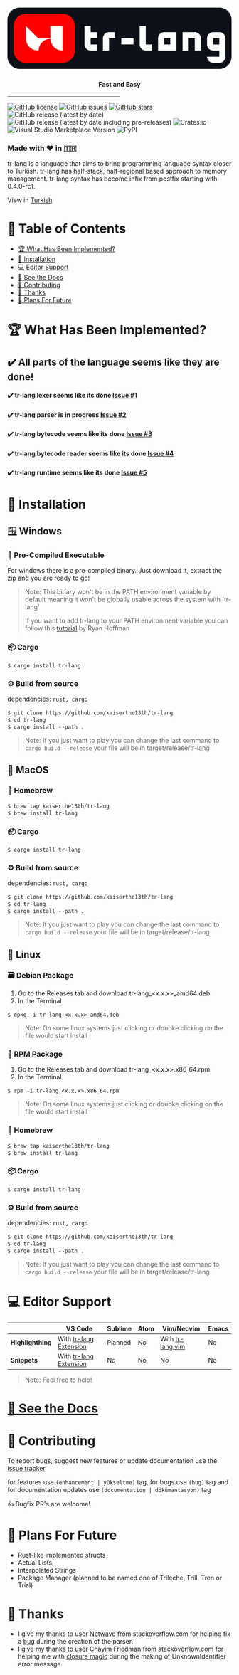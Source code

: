 # ![tr-lang](./img/logo/logo.png)
#### <center>Fast and Easy</center>
<hr style="width: 50%;">

[![GitHub license](https://img.shields.io/github/license/kaiserthe13th/tr-lang)](https://github.com/kaiserthe13th/tr-lang/blob/master/LICENSE)
[![GitHub issues](https://img.shields.io/github/issues/kaiserthe13th/tr-lang)](https://github.com/kaiserthe13th/tr-lang/issues)
[![GitHub stars](https://img.shields.io/github/stars/kaiserthe13th/tr-lang)](https://github.com/kaiserthe13th/tr-lang/stargazers)
![GitHub release (latest by date)](https://img.shields.io/github/v/release/kaiserthe13th/tr-lang?label=latest%20github%20release)
![GitHub release (latest by date including pre-releases)](https://img.shields.io/github/v/release/kaiserthe13th/tr-lang?include_prereleases&label=latest%20github%20prerelease)
![Crates.io](https://img.shields.io/crates/v/tr-lang)
![Visual Studio Marketplace Version](https://img.shields.io/visual-studio-marketplace/v/kaiserthe13th.tr-lang?label=vscode%20extension%20version)
![PyPI](https://img.shields.io/pypi/v/tr-lang-py?label=tr-lang-py)

### Made with ❤️ in 🇹🇷

tr-lang is a language that aims to bring programming language syntax closer to Turkish.
tr-lang has half-stack, half-regional based approach to memory management.
tr-lang syntax has become infix from postfix starting with 0.4.0-rc1.

View in [Turkish](README-TR.md)

# 🚩 Table of Contents
- [🏆 What Has Been Implemented?](#-what-has-been-implemented)
- [🚀 Installation](#-installation)
- [💻 Editor Support](#-editor-support)
- [📖 See the Docs](#-see-the-docs)
- [🤝 Contributing](#-contributing)
- [📜 Thanks](#-thanks)
- [🔮 Plans For Future](#-plans-for-future)

# 🏆 What Has Been Implemented?

## ✔️ All parts of the language seems like they are done!

#### ✔️ tr-lang lexer seems like its done [Issue #1](https://github.com/kaiserthe13th/tr-lang/issues/1#issue-1027652152)<br>
#### ✔️ tr-lang parser is in progress [Issue #2](https://github.com/kaiserthe13th/tr-lang/issues/2#issue-1027660436)<br>
#### ✔️ tr-lang bytecode seems like its done [Issue #3](https://github.com/kaiserthe13th/tr-lang/issues/3#issue-1027661753)<br>
#### ✔️ tr-lang bytecode reader seems like its done [Issue #4](https://github.com/kaiserthe13th/tr-lang/issues/4#issue-1027663331)<br>
#### ✔️ tr-lang runtime seems like its done [Issue #5](https://github.com/kaiserthe13th/tr-lang/issues/5#issue-1027665033)<br>

# 🚀 Installation

## 🪟 Windows
<!-- // Broken! Does not work!
### 📇 tr-lang_Setup.exe
For windows there is a setup program.
Just download it and run it.
Follow the instructions and you are ready to go!
-->

### 📇 Pre-Compiled Executable
For windows there is a pre-compiled binary.
Just download it, extract the zip and you are ready to go!
> Note: This binary won't be in the PATH environment variable by default
> meaning it won't be globally usable across the system with 'tr-lang'
>
> If you want to add tr-lang to your PATH environment variable you can follow this [tutorial](https://www.architectryan.com/2018/03/17/add-to-the-path-on-windows-10/) by Ryan Hoffman

### 📦 Cargo
```console
$ cargo install tr-lang
```

### ⚙️ Build from source
dependencies: `rust, cargo`

```console
$ git clone https://github.com/kaiserthe13th/tr-lang
$ cd tr-lang
$ cargo install --path .
```
> Note: If you just want to play you can change the last command to `cargo build --release`
> your file will be in target/release/tr-lang

## 🍎 MacOS

### 🍺 Homebrew
```console
$ brew tap kaiserthe13th/tr-lang
$ brew install tr-lang
```

### 📦 Cargo
```console
$ cargo install tr-lang
```

### ⚙️ Build from source
dependencies: `rust, cargo`

```console
$ git clone https://github.com/kaiserthe13th/tr-lang
$ cd tr-lang
$ cargo install --path .
```
> Note: If you just want to play you can change the last command to `cargo build --release`
> your file will be in target/release/tr-lang

## 🐧 Linux

### 🗃️ Debian Package
1. Go to the Releases tab and download tr-lang_<x.x.x>_amd64.deb
2. In the Terminal
```console
$ dpkg -i tr-lang_<x.x.x>_amd64.deb
```
> Note: On some linux systems just clicking or doubke clicking on the file would start install

### 🎩 RPM Package
1. Go to the Releases tab and download tr-lang_<x.x.x>.x86_64.rpm
2. In the Terminal
```console
$ rpm -i tr-lang_<x.x.x>.x86_64.rpm
```
> Note: On some linux systems just clicking or doubke clicking on the file would start install

### 🍺 Homebrew
```console
$ brew tap kaiserthe13th/tr-lang
$ brew install tr-lang
```

### 📦 Cargo
```console
$ cargo install tr-lang
```

### ⚙️ Build from source
dependencies: `rust, cargo`

```console
$ git clone https://github.com/kaiserthe13th/tr-lang
$ cd tr-lang
$ cargo install --path .
```
> Note: If you just want to play you can change the last command to `cargo build --release`
> your file will be in target/release/tr-lang

# 💻 Editor Support
|  | VS Code | Sublime | Atom | Vim/Neovim | Emacs |
|---|---|---|---|---|---|
| **Highlighthing** | With [tr-lang Extension](https://marketplace.visualstudio.com/items?itemName=kaiserthe13th.tr-lang) | Planned | No | With [tr-lang.vim](highlight/editors/vim) | No |
| **Snippets** | With [tr-lang Extension](https://marketplace.visualstudio.com/items?itemName=kaiserthe13th.tr-lang) | No | No | No | No |
> Note: Feel free to help!

# [📖 See the Docs](https://tr-lang-docs.netlify.app/english/)

# 🤝 Contributing
To report bugs, suggest new features or update documentation use the [issue tracker](https://github.com/kaiserthe13th/tr-lang/issues)

for features use <span class="tag">`(enhancement | yükseltme)`</span> tag, for bugs use <span class="tag">`(bug)`</span> tag and for documentation updates use <span class="tag">`(documentation | dökümantasyon)`</span> tag

👍 Bugfix PR's are welcome!

# 🔮 Plans For Future
- Rust-like implemented structs
- Actual Lists
- Interpolated Strings
- Package Manager (planned to be named one of Trileche, Trill, Tren or Trial)

# 📜 Thanks

- I give my thanks to user [Netwave](https://stackoverflow.com/users/1695172/netwave) from stackoverflow.com for helping fix a [bug](https://stackoverflow.com/questions/69635458/pattern-matching-does-not-allow-me-to-change-values/69636181#69636181) during the creation of the parser.
- I give my thanks to user [Chayim Friedman](https://stackoverflow.com/users/7884305/chayim-friedman) from stackoverflow.com for helping me with [closure magic](https://stackoverflow.com/questions/70053866/rust-cloning-hashmapstring-object-without-moving-into-closure-solved) during the making of UnknownIdentifier error message.
